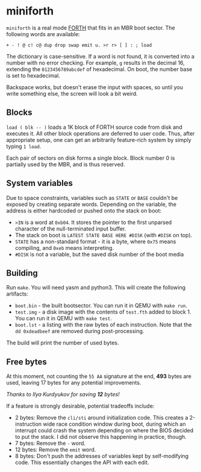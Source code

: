 # miniforth

`miniforth` is a real mode [FORTH] that fits in an MBR boot sector.
The following words are available:

```
+ - ! @ c! c@ dup drop swap emit u. >r r> [ ] : ; load
```

The dictionary is case-sensitive. If a word is not found, it is converted into a number
with no error checking. For example, `g` results in the decimal 16, extending
the `0123456789abcdef` of hexadecimal. On boot, the number base is set to hexadecimal.

Backspace works, but doesn't erase the input with spaces, so until you write something else,
the screen will look a bit weird.

## Blocks

`load ( blk -- )` loads a 1K block of FORTH source code from disk and executes it.
All other block operations are deferred to user code. Thus, after appropriate setup,
one can get an arbitrarily feature-rich system by simply typing `1 load`.

Each pair of sectors on disk forms a single block. Block number 0 is partially used
by the MBR, and is thus reserved.

## System variables

Due to space constraints, variables such as `STATE` or `BASE` couldn't be exposed by creating
separate words. Depending on the variable, the address is either hardcoded or pushed onto
the stack on boot:

 - `>IN` is a word at `0xb04`. It stores the pointer to the first unparsed character
   of the null-terminated input buffer.
 - The stack on boot is `LATEST STATE BASE HERE #DISK` (with `#DISK` on top).
 - `STATE` has a non-standard format - it is a byte, where `0x75` means compiling,
   and `0xeb` means interpreting.
 - `#DISK` is not a variable, but the saved disk number of the boot media

## Building

Run `make`. You will need yasm and python3. This will create the following artifacts:

- `boot.bin` - the built bootsector. You can run it in QEMU with `make run`.
- `test.img` - a disk image with the contents of `test.fth` added to block 1.
  You can run it in QEMU with `make test`.
- `boot.lst` - a listing with the raw bytes of each instruction.
   Note that the `dd 0xdeadbeef` are removed during post-processing.

The build will print the number of used bytes.

## Free bytes

At this moment, not counting the `55 AA` signature at the end, **493** bytes are used,
leaving 17 bytes for any potential improvements.

*Thanks to Ilya Kurdyukov for saving **12** bytes!*

If a feature is strongly desirable, potential tradeoffs include:

 - 2 bytes: Remove the `cli/sti` around initialization code. This creates a 2-instruction
   wide race condition window during boot, during which an interrupt could crash the system
   depending on where the BIOS decided to put the stack. I did not observe this happening
   in practice, though.
 - 7 bytes: Remove the `-` word.
 - 12 bytes: Remove the `emit` word.
 - 8 bytes: Don't push the addresses of variables kept by self-modifying code. This
   essentially changes the API with each edit.

[FORTH]: https://en.wikipedia.org/wiki/Forth_(programming_language)
